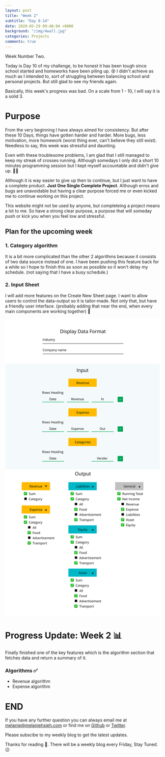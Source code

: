 ```yaml
---
layout: post
title: "Week 2"
subtitle: "Day 8-14"
date: 2020-05-29 09:48:04 +0800
background: "/img/4wall.jpg"
categories: Projects
comments: true
---
```


Week Number Two.

Today is Day 10 of my challenge, to be honest it has been tough since school started and homeworks have been piling up. 😵 I didn't achieve as much as I intended to, sort of struggling between balancing school and personal projects. But still glad to see my friends again.

Basically, this week's progress was bad. On a scale from 1 - 10, I will say it is a solid 3.

# Purpose

From the very beginning I have always aimed for consistency. But after these 10 Days, things have gotten harder and harder. More bugs, less motivation, more homework (worst thing ever, can't believe they still exist). Needless to say, this week was stressful and daunting.

Even with these troublesome problems, I am glad that I still managed to keep my streak of crosses running. Although somedays I only did a short 10 minutes programming session but I kept myself accountable and didn't give up. 👏👏

Although it is way easier to give up then to continue, but I just want to have a complete product. **Just One Single Complete Project**. Although erros and bugs are unavoidable but having a clear purpose forced me or even kicked me to continue working on this project.

This website might not be used by anyone, but completeing a project means a lot to me. So have a strong clear purpose, a purpose that will someday push or kick you when you feel low and stressful.

## Plan for the upcoming week

### 1. Category algorithm

It is a bit more complicated than the other 2 algorithms because it consists of two data source instead of one. I have been pushing this feature back for a while so I hope to finish this as soon as possible so it won't delay my schedule. (not saying that I have a busy schedule.)

### 2. Input Sheet

I will add more features on the Create New Sheet page. I want to allow users to control the data-output so it is tailor-made. Not only that, but have a friendly user interface. (probably adding that near the end, when every main components are working together) 🤞

<img src="/img/42days/dataformat.png" alt="dataformat" width='700'>

# Progress Update: Week 2 📊

Finally finished one of the key features which is the algorithm section that fetches data and return a summary of it.

### Algorithms ✅

- Revenue algorithm
- Expense algorithm

# END

If you have any further question you can always email me at <melanie@melaniehsieh.com> or find me on [Github](https://github.com/melaniehsieh) or [Twitter](https://twitter.com/melaniehsieh).

Please subscibe to my weekly blog to get the latest updates.

Thanks for reading 👀. There will be a weekly blog every Friday, Stay Tuned.😉
